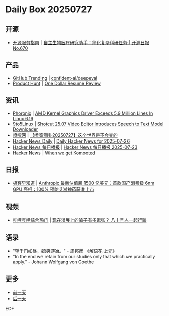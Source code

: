 # Daily Box 20250727

## 开源
- [开源服务指南](https://osguider.com/blog/) | [自主生物医疗研究助手：简化复杂科研任务 | 开源日报 No.670](https://osguider.com/blog/post/daily/daily-670/)

## 产品
- [GitHub Trending](https://github.com/trending?since=daily) | [confident-ai/deepeval](https://github.com/confident-ai/deepeval)
- [Product Hunt](https://www.producthunt.com) | [One Dollar Resume Review](https://www.producthunt.com/products/one-dollar-resume-review)

## 资讯
- [Phoronix](https://www.phoronix.com/) | [AMD Kernel Graphics Driver Exceeds 5.9 Million Lines In Linux 6.16](https://www.phoronix.com/news/Linux-6.16-AMDGPU-Driver-Size)
- [9to5Linux](https://9to5linux.com/) | [Shotcut 25.07 Video Editor Introduces Speech to Text Model Downloader](https://9to5linux.com/shotcut-25-07-video-editor-introduces-speech-to-text-model-downloader)
- [喷嚏网](http://www.dapenti.com/blog/blog.asp?subjectid=70&name=xilei) | [【喷嚏图卦20250727】这个世界是不会变的](http://www.dapenti.com/blog/more.asp?name=xilei&id=187333)
- [Hacker News Daily](https://www.daemonology.net/hn-daily/) | [Daily Hacker News for 2025-07-26](https://www.daemonology.net/hn-daily/2025-07-26.html)
- [Hacker News 每日播报](https://hacker-news.agi.li/) | [Hacker News 每日播报 2025-07-23](https://hacker-news.agi.li/post/2025-07-23)
- [Hacker News](https://news.ycombinator.com/front) | [When we get Komooted](https://news.ycombinator.com/item?id=44699421)

## 日报
- [极客早知道](https://www.geekpark.net/column/74) | [Anthropic 最新估值超 1500 亿美元；首款国产消费级 6nm GPU 亮相；100% 预防艾滋神药获准上市](https://www.geekpark.net/news/351939)

## 视频
- [哔哩哔哩综合热门](https://www.bilibili.com/v/popular/all/) | [现在漫展上的骗子有多嚣张？ 八十号人一起行骗](https://b23.tv/BV1Zv8ezHEGx)

## 语录
- "望千门如昼，嬉笑游冶。" - 周邦彦 《解语花·上元》
- "In the end we retain from our studies only that which we practically apply." - Johann Wolfgang von Goethe

## 更多
- [前一天](daily-box-20250726.md)
- [后一天](daily-box-20250728.md)

EOF